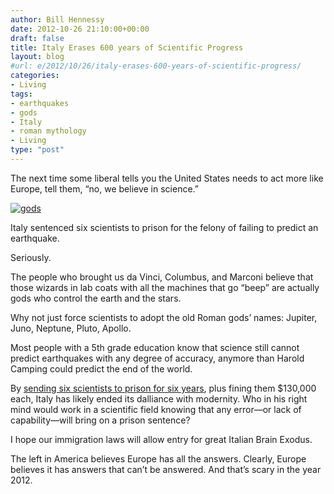 ```yaml
---
author: Bill Hennessy
date: 2012-10-26 21:10:00+00:00
draft: false
title: Italy Erases 600 years of Scientific Progress
layout: blog
#url: e/2012/10/26/italy-erases-600-years-of-scientific-progress/
categories:
- Living
tags:
- earthquakes
- gods
- Italy
- roman mythology
- Living
type: "post"
---
```


The next time some liberal tells you the United States needs to act more like Europe, tell them, “no, we believe in science.”

[![gods](https://ludicrite.files.wordpress.com/2012/10/gods_thumb.gif)
](https://ludicrite.files.wordpress.com/2012/10/gods.gif)

Italy sentenced six scientists to prison for the felony of failing to predict an earthquake.

Seriously.

The people who brought us da Vinci, Columbus, and Marconi believe that those wizards in lab coats with all the machines that go “beep” are actually gods who control the earth and the stars.

Why not just force scientists to adopt the old Roman gods’ names: Jupiter, Juno, Neptune, Pluto, Apollo.

Most people with a 5th grade education know that science still cannot predict earthquakes with any degree of accuracy, anymore than Harold Camping could predict the end of the world.

By [sending six scientists to prison for six years](https://www.businessinsider.com/italian-seismologists-six-years-prison-2012-10), plus fining them $130,000 each, Italy has likely ended its dalliance with modernity. Who in his right mind would work in a scientific field knowing that any error—or lack of capability—will bring on a prison sentence?

I hope our immigration laws will allow entry for great Italian Brain Exodus.

The left in America believes Europe has all the answers. Clearly, Europe believes it has answers that can’t be answered. And that’s scary in the year 2012.
